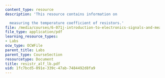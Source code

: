 ```yaml
---
content_type: resource
description: 'This resource contains information on

  measuring the temperature coefficient of resistors.'
file: /media/courses/6-071j-introduction-to-electronics-signals-and-measurement-spring-2006/1fc7bcd5091e339c47ab7484492d8fa9_resistr_alf_lb.pdf
file_type: application/pdf
learning_resource_types:
- Labs
ocw_type: OCWFile
parent_title: Labs
parent_type: CourseSection
resourcetype: Document
title: resistr_alf_lb.pdf
uid: 1fc7bcd5-091e-339c-47ab-7484492d8fa9
---
```

